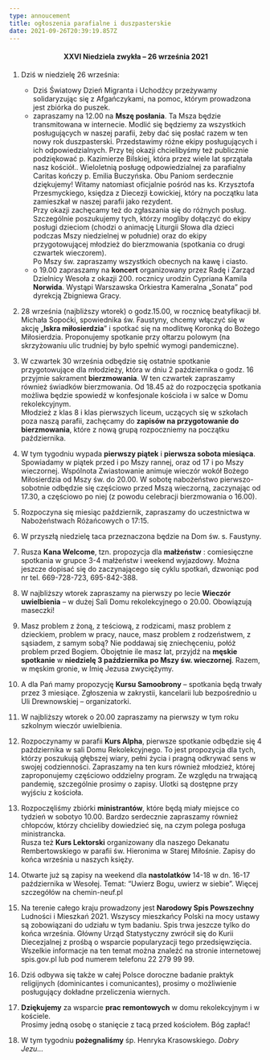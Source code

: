 ```yaml
---
type: annoucement
title: ogłoszenia parafialne i duszpasterskie
date: 2021-09-26T20:39:19.857Z
---
```

<!--StartFragment-->

<h4 style="text-align:center;">XXVI Niedziela zwykła – 26 września 2021</h4>

1. Dziś w niedzielę 26 września:

   * Dziś Światowy Dzień Migranta i Uchodźcy przeżywamy solidaryzując się z Afgańczykami, na pomoc, którym prowadzona jest zbiórka do puszek.
   * zapraszamy na 12.00 na **Mszę posłania**. Ta Msza będzie transmitowana w internecie. Modlić się będziemy za wszystkich posługujących w naszej parafii, żeby dać się posłać razem w ten nowy rok duszpasterski. Przedstawimy różne ekipy posługujących i ich odpowiedzialnych. Przy tej okazji chcielibyśmy też publicznie podziękować p. Kazimierze Bilskiej, która przez wiele lat sprzątała nasz kościół.. Wieloletnią posługę odpowiedzialnej za parafialny Caritas kończy p. Emilia Buczyńska. Obu Paniom serdecznie dziękujemy! Witamy natomiast oficjalnie pośród nas ks. Krzysztofa Przesmyckiego, księdza z Diecezji Łowickiej, który na początku lata zamieszkał w naszej parafii jako rezydent.\
     Przy okazji zachęcamy też do zgłaszania się do różnych posług. Szczególnie poszukujemy tych, którzy mogliby dołączyć do ekipy posługi dzieciom (chodzi o animację Liturgii Słowa dla dzieci podczas Mszy niedzielnej w południe) oraz do ekipy przygotowującej młodzież do bierzmowania (spotkania co drugi czwartek wieczorem).\
     Po Mszy św. zapraszamy wszystkich obecnych na kawę i ciasto.
   * o 19.00 zapraszamy na **koncert** organizowany przez Radę i Zarząd Dzielnicy Wesoła z okazji 200. rocznicy urodzin Cypriana Kamila **Norwida**. Wystąpi Warszawska Orkiestra Kameralna „Sonata” pod dyrekcją Zbigniewa Gracy.
2. 28 września (najbliższy wtorek) o godz.15.00, w rocznicę beatyfikacji bł. Michała Sopoćki, spowiednika św. Faustyny, chcemy włączyć się w akcję „**Iskra miłosierdzia**” i spotkać się na modlitwę Koronką do Bożego Miłosierdzia. Proponujemy spotkanie przy ołtarzu polowym (na skrzyżowaniu ulic trudniej by było spełnić wymogi pandemiczne).
3. W czwartek 30 września odbędzie się ostatnie spotkanie przygotowujące dla młodzieży, która w dniu 2 października o godz. 16 przyjmie sakrament **bierzmowania**. W ten czwartek zapraszamy również świadków bierzmowania. Od 18.45 aż do rozpoczęcia spotkania możliwa będzie spowiedź w konfesjonale kościoła i w salce w Domu rekolekcyjnym.\
   Młodzież z klas 8 i klas pierwszych liceum, uczących się w szkołach poza naszą parafii, zachęcamy do **zapisów na przygotowanie do bierzmowania**, które z nową grupą rozpoczniemy na początku października.
4. W tym tygodniu wypada **pierwszy piątek** i **pierwsza sobota miesiąca**. Spowiadamy w piątek przed i po Mszy rannej, oraz od 17 i po Mszy wieczornej. Wspólnota Zwiastowanie animuje wieczór wokół Bożego Miłosierdzia od Mszy św. do 20.00. W sobotę nabożeństwo pierwszo-sobotnie odbędzie się częściowo przed Mszą wieczorną, zaczynając od 17.30, a częściowo po niej (z powodu celebracji bierzmowania o 16.00).
5. Rozpoczyna się miesiąc październik, zapraszamy do uczestnictwa w Nabożeństwach Różańcowych o 17:15.
6. W przyszłą niedzielę taca przeznaczona będzie na Dom św. s. Faustyny.
7. Rusza **Kana Welcome**, tzn. propozycja dla **małżeństw** : comiesięczne spotkania w grupce 3-4 małżeństw i weekend wyjazdowy. Można jeszcze dopisać się do zaczynającego się cyklu spotkań, dzwoniąc pod nr tel. 669-728-723, 695-842-388.
8. W najbliższy wtorek zapraszamy na pierwszy po lecie **Wieczór uwielbienia** – w dużej Sali Domu rekolekcyjnego o 20.00. Obowiązują maseczki!
9. Masz problem z żoną, z teściową, z rodzicami, masz problem z dzieckiem, problem w pracy, nauce, masz problem z rodzeństwem, z sąsiadem, z samym sobą? Nie poddawaj się zniechęceniu, połóż problem przed Bogiem. Obojętnie ile masz lat, przyjdź na **męskie spotkanie** w **niedzielę 3 października po Mszy św. wieczornej**. Razem, w męskim gronie, w Imię Jezusa zwyciężymy.
10. A dla Pań mamy propozycję **Kursu Samoobrony** – spotkania będą trwały przez 3 miesiące. Zgłoszenia w zakrystii, kancelarii lub bezpośrednio u Uli Drewnowskiej – organizatorki.
11. W najbliższy wtorek o 20.00 zapraszamy na pierwszy w tym roku szkolnym wieczór uwielbienia.
12. Rozpoczynamy w parafii **Kurs Alpha**, pierwsze spotkanie odbędzie się 4 października w sali Domu Rekolekcyjnego. To jest propozycja dla tych, którzy poszukują głębszej wiary, pełni życia i pragną odkrywać sens w swojej codzienności. Zapraszamy na ten kurs również młodzież, której zaproponujemy częściowo oddzielny program. Ze względu na trwającą pandemię, szczególnie prosimy o zapisy. Ulotki są dostępne przy wyjściu z kościoła.
13. Rozpoczęliśmy zbiórki **ministrantów**, które będą miały miejsce co tydzień w sobotyo 10.00. Bardzo serdecznie zapraszamy również chłopców, którzy chcieliby dowiedzieć się, na czym polega posługa ministrancka.\
    Rusza też **Kurs Lektorski** organizowany dla naszego Dekanatu Rembertowskiego w parafii św. Hieronima w Starej Miłośnie. Zapisy do końca września u naszych księży.
14. Otwarte już są zapisy na weekend dla **nastolatków** 14-18 w dn. 16-17 października w Wesołej. Temat: “Uwierz Bogu, uwierz w siebie”. Więcej szczegółów na chemin-neuf.pl
15. Na terenie całego kraju prowadzony jest **Narodowy Spis Powszechny** Ludności i Mieszkań 2021. Wszyscy mieszkańcy Polski na mocy ustawy są zobowiązani do udziału w tym badaniu. Spis trwa jeszcze tylko do końca września. Główny Urząd Statystyczny zwrócił się do Kurii Diecezjalnej z prośbą o wsparcie popularyzacji tego przedsięwzięcia. Wszelkie informacje na ten temat można znaleźć na stronie internetowej spis.gov.pl lub pod numerem telefonu 22 279 99 99.
16. Dziś odbywa się także w całej Polsce doroczne badanie praktyk religijnych (dominicantes i comunicantes), prosimy o możliwienie posługujący dokładne przeliczenia wiernych.
17. **Dziękujemy** za wsparcie **prac remontowych** w domu rekolekcyjnym i w kościele.\
    Prosimy jedną osobę o stanięcie z tacą przed kościołem. Bóg zapłać!
18. W tym tygodniu **pożegnaliśmy** śp. Henryka Krasowskiego. *Dobry Jezu…*

<!--EndFragment-->